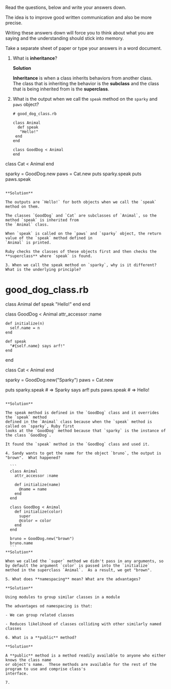Read the questions, below and write your answers down.

The idea is to improve good written communication and also be more precise.

Writing these answers down will force you to think about what you are saying and the understanding should stick into memory.

Take a separate sheet of paper or type your answers in a word document.

1. What is **inheritance**?
  
   **Solution**
  
   **Inheritance** is when a class inherits behaviors from another class.  
   The class that is inheriting the behavior is the **subclass** and the 
   class that is being inherited from is the **superclass**.

2. What is the output when we call the `speak` method on the `sparky` and `paws` object?
   
   ```
   # good_dog_class.rb

   class Animal
     def speak
      "Hello!"
    end
   end

   class GoodDog < Animal
   end

  class Cat < Animal
  end

  sparky = GoodDog.new
  paws = Cat.new
  puts sparky.speak
  puts paws.speak 
  ```
  
  **Solution**
  
  The outputs are `Hello!` for both objects when we call the `speak` method on them.
  
  The classes `GoodDog` and `Cat` are subclasses of `Animal`, so the method `speak` is inherited from 
  the `Animal` class.  
  
  When `speak` is called on the `paws` and `sparky` object, the return value of the `speak` method defined in
  `Animal` is printed.
  
  Ruby checks the classes of these objects first and then checks the **superclass** where `speak` is found.
  
3. When we call the speak method on `sparky`, why is it different?  What is the underlying principle?

  ```
  # good_dog_class.rb

  class Animal
    def speak
      "Hello!"
    end
  end

  class GoodDog < Animal
    attr_accessor :name

    def initialize(n)
      self.name = n
    end

    def speak
      "#{self.name} says arf!"
    end
  end

  class Cat < Animal
  end

  sparky = GoodDog.new("Sparky")
  paws = Cat.new

  puts sparky.speak           # => Sparky says arf!
  puts paws.speak             # => Hello!
  ```
  
  **Solution**
  
  The speak method is defined in the `GoodDog` class and it overrides the `speak` method
  defined in the `Animal` class because when the `speak` method is called on `sparky`, Ruby first
  looks at the `GoodDog` method because that `sparky` is the instance of the class `GoodDog`.
  
  It found the `speak` method in the `GoodDog` class and used it.
  
4. Sandy wants to get the name for the object `bruno`, the output is "brown".  What happened?

    ```
    class Animal
      attr_accessor :name
    
      def initialize(name)
        @name = name
      end
    end
    
    class GoodDog < Animal
      def initialize(color)
        super
        @color = color
      end
    end
    
    bruno = GoodDog.new("brown")
    bruno.name
    ```
  **Solution**
  
  When we called the `super` method we didn't pass in any arguments, so by default the argument `color` is passed into the `initialize`
  method in the superclass `Animal`.  As a result, we get "brown".
  
5. What does **namespacing** mean? What are the advantages?
 
  **Solution**

  Using modules to group similar classes in a module
    
  The advantages od namespacing is that:
    
  - We can group related classes
    
  - Reduces likelihood of classes colliding with other similarly named classes

6. What is a **public** method?

  **Solution**
   
  A **public** method is a method readily available to anyone who either knows the class name
  or object's name.  These methods are available for the rest of the program to use and comprise class's
  interface.

7.
    
    
